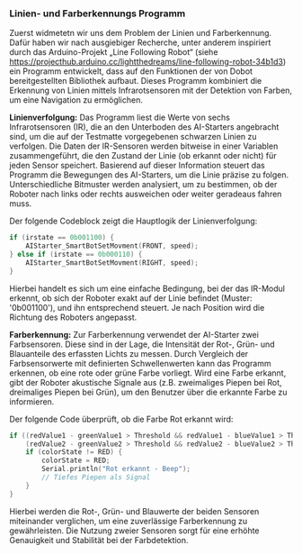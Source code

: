 ### Linien- und Farberkennungs Programm 

Zuerst widmetetn wir uns dem Problem der Linien und Farberkennung. Dafür haben wir nach ausgiebiger Recherche, unter anderem inspiriert durch das Arduino-Projekt „Line Following Robot“ (siehe https://projecthub.arduino.cc/lightthedreams/line-following-robot-34b1d3) ein Programm entwickelt, dass auf den Funktionen der von Dobot bereitgestellten Bibliothek aufbaut. Dieses Programm kombiniert die Erkennung von Linien mittels Infrarotsensoren mit der Detektion von Farben, um eine Navigation zu ermöglichen.

**Linienverfolgung:** Das Programm liest die Werte von sechs Infrarotsensoren (IR), die an den Unterboden des AI-Starters angebracht sind, um die auf der Testmatte vorgegebenen schwarzen Linien zu verfolgen. Die Daten der IR-Sensoren werden bitweise in einer Variablen zusammengeführt, die den Zustand der Linie (ob erkannt oder nicht) für jeden Sensor speichert. Basierend auf dieser Information steuert das Programm die Bewegungen des AI-Starters, um die Linie präzise zu folgen. Unterschiedliche Bitmuster werden analysiert, um zu bestimmen, ob der Roboter nach links oder rechts ausweichen oder weiter geradeaus fahren muss.

Der folgende Codeblock zeigt die Hauptlogik der Linienverfolgung:

```cpp
if (irstate == 0b001100) {
    AIStarter_SmartBotSetMovment(FRONT, speed);
} else if (irstate == 0b000110) {
    AIStarter_SmartBotSetMovment(RIGHT, speed);
}
```

Hierbei handelt es sich um eine einfache Bedingung, bei der das IR-Modul erkennt, ob sich der Roboter exakt auf der Linie befindet (Muster: '0b001100'), und ihn entsprechend steuert. Je nach Position wird die Richtung des Roboters angepasst.

**Farberkennung:** Zur Farberkennung verwendet der AI-Starter zwei Farbsensoren. Diese sind in der Lage, die Intensität der Rot-, Grün- und Blauanteile des erfassten Lichts zu messen. Durch Vergleich der Farbsensorwerte mit definierten Schwellenwerten kann das Programm erkennen, ob eine rote oder grüne Farbe vorliegt. Wird eine Farbe erkannt, gibt der Roboter akustische Signale aus (z.B. zweimaliges Piepen bei Rot, dreimaliges Piepen bei Grün), um den Benutzer über die erkannte Farbe zu informieren.

Der folgende Code überprüft, ob die Farbe Rot erkannt wird:

```cpp
if ((redValue1 - greenValue1 > Threshold && redValue1 - blueValue1 > Threshold) &&
    (redValue2 - greenValue2 > Threshold && redValue2 - blueValue2 > Threshold)) {
    if (colorState != RED) {
        colorState = RED;
        Serial.println("Rot erkannt - Beep");
        // Tiefes Piepen als Signal
    }
}
```
Hierbei werden die Rot-, Grün- und Blauwerte der beiden Sensoren miteinander verglichen, um eine zuverlässige Farberkennung zu gewährleisten. Die Nutzung zweier Sensoren sorgt für eine erhöhte Genauigkeit und Stabilität bei der Farbdetektion.

